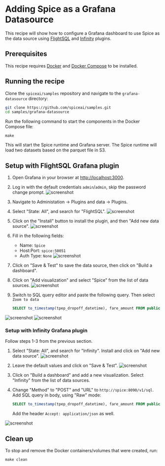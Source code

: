 # Adding Spice as a Grafana Datasource

This recipe will show how to configure a Grafana dashboard to use Spice as the data source using [FlightSQL](https://grafana.com/grafana/plugins/influxdata-flightsql-datasource/) and [Infinity](https://grafana.com/docs/plugins/yesoreyeram-infinity-datasource/latest/) plugins.

## Prerequisites

This recipe requires [Docker](https://www.docker.com/) and [Docker Compose](https://docs.docker.com/compose/) to be installed.

## Running the recipe

Clone the `spiceai/samples` repository and navigate to the `grafana-datasource` directory:

```bash
git clone https://github.com/spiceai/samples.git
cd samples/grafana-datasource
```

Run the following command to start the components in the Docker Compose file:

`make`

This will start the Spice runtime and Grafana server. The Spice runtime will load two datasets based on the parquet file in S3.

## Setup with FlightSQL Grafana plugin

1. Open Grafana in your browser at [http://localhost:3000](http://localhost:3000).
1. Log in with the default credentials `admin`/`admin`, skip the password change prompt.
![screenshot](./img/grafana-datasource-1.png)

1. Navigate to Administation -> Plugins and data -> Plugins.
1. Select "State: All", and search for "FlightSQL".
![screenshot](./img/grafana-datasource-2.png)

1. Click on the "Install" button to install the plugin, and then "Add new data source".
![screenshot](./img/grafana-datasource-3.png)

1. Fill in the following fields:
   - Name: `Spice`
   - Host:Port: `spice:50051`
   - Auth Type: `None`
![screenshot](./img/grafana-datasource-4.png)

1. Click on "Save & Test" to save the data source, then click on "Build a dashboard".
1. Click on "Add visualization" and select "Spice" from the list of data sources.
![screenshot](./img/grafana-datasource-5.png)

1. Switch to SQL query editor and paste the following query. Then select `Zoom to data`

   ```sql
   SELECT to_timestamp(tpep_dropoff_datetime), fare_amount FROM public.taxi_trips LIMIT 100
   ```

![screenshot](./img/grafana-datasource-10.png)
![screenshot](./img/grafana-datasource-6.png)

### Setup with Infinity Grafana plugin

Follow steps 1-3 from the previous section.

1. Select "State: All", and search for "Infinity". Install and click on "Add new data source".
![screenshot](./img/grafana-datasource-7.png)

1. Leave the default values and click on "Save & Test".
![screenshot](./img/grafana-datasource-8.png)

1. Click on "Build a dashboard" and add a new visualization. Select "Infinity" from the list of data sources.
1. Change "Method" to "POST" and "URL" to `http://spice:8090/v1/sql`. Add SQL query in body, using "Raw" mode:

    ```sql
    SELECT to_timestamp(tpep_dropoff_datetime), fare_amount FROM public.taxi_trips LIMIT 100
    ```

   Add the header `Accept: application/json` as well.

![screenshot](./img/grafana-datasource-9.png)

## Clean up

To stop and remove the Docker containers/volumes that were created, run:

`make clean`
